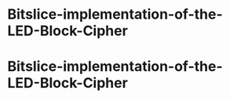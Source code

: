 # Bitslice-implementation-of-the-LED-Block-Cipher
# Bitslice-implementation-of-the-LED-Block-Cipher
